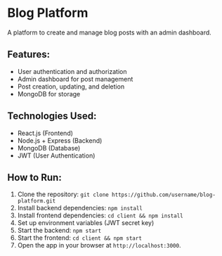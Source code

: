 # Blog Platform

A platform to create and manage blog posts with an admin dashboard.

## Features:
- User authentication and authorization
- Admin dashboard for post management
- Post creation, updating, and deletion
- MongoDB for storage

## Technologies Used:
- React.js (Frontend)
- Node.js + Express (Backend)
- MongoDB (Database)
- JWT (User Authentication)

## How to Run:
1. Clone the repository: `git clone https://github.com/username/blog-platform.git`
2. Install backend dependencies: `npm install`
3. Install frontend dependencies: `cd client && npm install`
4. Set up environment variables (JWT secret key)
5. Start the backend: `npm start`
6. Start the frontend: `cd client && npm start`
7. Open the app in your browser at `http://localhost:3000`.
